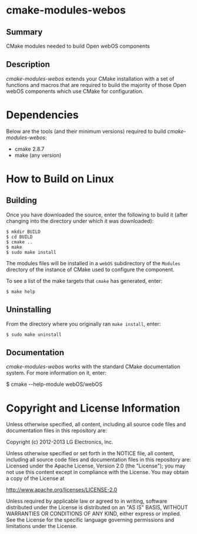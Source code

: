 cmake-modules-webos
===================

Summary
-------
CMake modules needed to build Open webOS components

Description
-----------
_cmake-modules-webos_ extends your CMake installation with a set of functions
and macros that are required to build the majority of those Open webOS
components which use CMake for configuration.


Dependencies
============

Below are the tools (and their minimum versions) required to build
_cmake-modules-webos_:

- cmake 2.8.7
- make (any version)

How to Build on Linux
=====================

## Building

Once you have downloaded the source, enter the following to build it (after
changing into the directory under which it was downloaded):

    $ mkdir BUILD
    $ cd BUILD
    $ cmake ..
    $ make
    $ sudo make install

The modules files will be installed in a `webOS` subdirectory of the `Modules`
directory of the instance of CMake used to configure the component.

To see a list of the make targets that `cmake` has generated, enter:

    $ make help

## Uninstalling

From the directory where you originally ran `make install`, enter:

    $ sudo make uninstall

## Documentation

_cmake-modules-webos_ works with the standard CMake documentation system. For 
more information on it, enter:

   $ cmake --help-module webOS/webOS

# Copyright and License Information

Unless otherwise specified, all content, including all source code files and
documentation files in this repository are:

Copyright (c) 2012-2013 LG Electronics, Inc.

Unless otherwise specified or set forth in the NOTICE file, all content,
including all source code files and documentation files in this repository are:
Licensed under the Apache License, Version 2.0 (the "License");
you may not use this content except in compliance with the License.
You may obtain a copy of the License at

http://www.apache.org/licenses/LICENSE-2.0

Unless required by applicable law or agreed to in writing, software
distributed under the License is distributed on an "AS IS" BASIS,
WITHOUT WARRANTIES OR CONDITIONS OF ANY KIND, either express or implied.
See the License for the specific language governing permissions and
limitations under the License.
